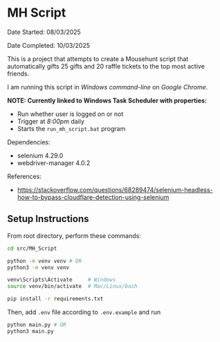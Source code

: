 # MH Script

Date Started: 08/03/2025

Date Completed: 10/03/2025

This is a project that attempts to create a Mousehunt script that automatically gifts 25 gifts and 20 raffle tickets to the top most active friends.

I am running this script in _Windows command-line_ on _Google Chrome_.

**NOTE: Currently linked to Windows Task Scheduler with properties:**

- Run whether user is logged on or not
- Trigger at _8:00pm_ daily
- Starts the `run_mh_script.bat` program

Dependencies:

- selenium 4.29.0
- webdriver-manager 4.0.2

References:

- https://stackoverflow.com/questions/68289474/selenium-headless-how-to-bypass-cloudflare-detection-using-selenium

## Setup Instructions

From root directory, perform these commands:

```bash
cd src/MH_Script

python -m venv venv # OR
python3 -m venv venv

venv\Scripts\Activate     # Windows
source venv/bin/activate  # Mac/Linux/bash

pip install -r requirements.txt
```

Then, add `.env` file according to `.env.example` and run

```bash
python main.py # OR
python3 main.py
```
